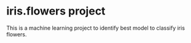# iris.flowers project
 This is a machine learning project to identify best model to classify iris flowers.

